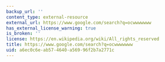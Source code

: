 ```yaml
---
backup_url: ''
content_type: external-resource
external_url: https://www.google.com/search?q=ocwwwwwww
has_external_license_warning: true
is_broken: ''
license: https://en.wikipedia.org/wiki/All_rights_reserved
title: https://www.google.com/search?q=ocwwwwwww
uid: a6ec0c6e-ab57-4640-a569-96f2b7a2771c
---
```

